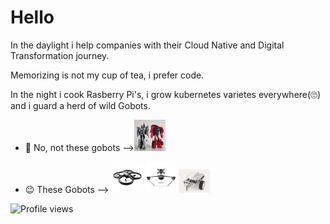 # Hello

In the daylight i help companies with their Cloud Native and Digital Transformation journey.

Memorizing is not my cup of tea, i prefer code.

In the night i cook Rasberry Pi's, i grow kubernetes varietes everywhere(🙄) and i guard a herd of wild Gobots.

- 🤔 No, not these gobots -->![photo](assets/gobots.jpg)

- 😉 These Gobots -->
![photo](assets/gobot1.jpg)
![photo](assets/gobot2.jpg)
![photo](assets/gobot3.jpg)

![Profile views](https://gpvc.arturio.dev/J0hn-B)
